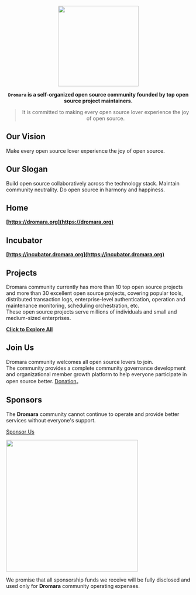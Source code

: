 <p align="center">
<img src="https://dromara.org/logo.svg" height="220"/>
</p>

<div align="center">

**`Dromara` is a self-organized open source community founded by top open source project maintainers.**

> It is committed to making every open source lover experience the joy of open source.

</div>

## Our Vision

Make every open source lover experience the joy of open source.

## Our Slogan

Build open source collaboratively across the technology stack. Maintain community neutrality. Do open source in harmony and happiness. 

## Home

**[https://dromara.org](https://dromara.org)**

## Incubator

**[https://incubator.dromara.org](https://incubator.dromara.org)**

## Projects

Dromara community currently has more than 10 top open source projects and more than 30 excellent open source projects, covering popular tools, distributed transaction logs, enterprise-level authentication, operation and maintenance monitoring, scheduling orchestration, etc.    
These open source projects serve millions of individuals and small and medium-sized enterprises.

**[Click to Explore All](https://github.com/orgs/dromara/repositories)**

## Join Us

Dromara community welcomes all open source lovers to join.    
The community provides a complete community governance development and organizational member growth platform to help everyone participate in open source better. [Donation](https://dromara.org/donation)。

## Sponsors

The **Dromara** community cannot continue to operate and provide better services without everyone's support.

[Sponsor Us](https://github.com/sponsors/dromara) 

<img src="https://dromara.org/assets/img/donation.webp" height="360">

We promise that all sponsorship funds we receive will be fully disclosed and used only for **Dromara** community operating expenses.

